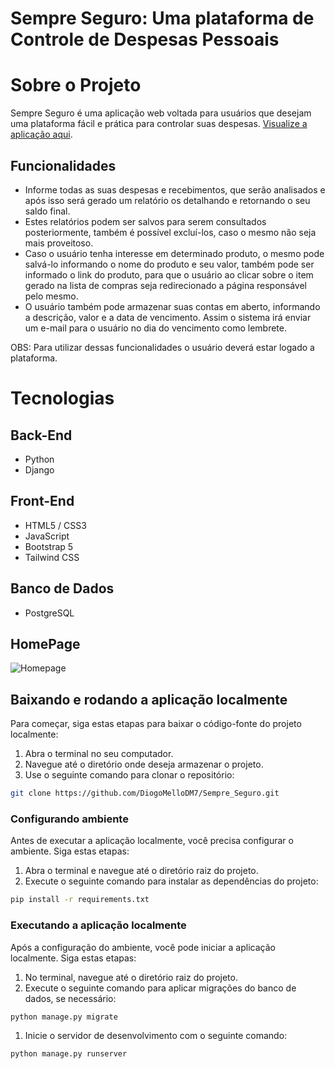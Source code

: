 # Sempre Seguro: Uma plataforma de Controle de Despesas Pessoais

# Sobre o Projeto

Sempre Seguro é uma aplicação web voltada para usuários que desejam uma plataforma fácil e prática para controlar suas despesas. [Visualize a aplicação aqui](https://sempreseguro-production.up.railway.app/sempreseguro/).

## Funcionalidades

* Informe todas as suas despesas e recebimentos, que serão analisados e após isso será gerado um relatório os detalhando e retornando o seu saldo final.
* Estes relatórios podem ser salvos para serem consultados posteriormente, também é possível excluí-los, caso o mesmo não seja mais proveitoso.
* Caso o usuário tenha interesse em determinado produto, o mesmo pode salvá-lo informando o nome do produto e seu valor, também pode ser informado o link do produto, para que o usuário ao clicar sobre o item gerado na lista de compras seja redirecionado a página responsável pelo mesmo.
* O usuário também pode armazenar suas contas em aberto, informando a descrição, valor e a data de vencimento. Assim o sistema irá enviar um e-mail para o usuário no dia do vencimento como lembrete.
  
OBS: Para utilizar dessas funcionalidades o usuário deverá estar logado a plataforma.

# Tecnologias

## Back-End
* Python
* Django

## Front-End
* HTML5 / CSS3
* JavaScript
* Bootstrap 5
* Tailwind CSS

## Banco de Dados
* PostgreSQL


## HomePage
![Homepage](https://github.com/DiogoMelloDM7/Sempre_Seguro/assets/136912625/f8320ead-c3cc-4995-be65-a612675e5a3f)


## Baixando e rodando a aplicação localmente

Para começar, siga estas etapas para baixar o código-fonte do projeto localmente:

1. Abra o terminal no seu computador.
2. Navegue até o diretório onde deseja armazenar o projeto.
3. Use o seguinte comando para clonar o repositório:

```bash
git clone https://github.com/DiogoMelloDM7/Sempre_Seguro.git
```

### Configurando ambiente

Antes de executar a aplicação localmente, você precisa configurar o ambiente. Siga estas etapas:

1. Abra o terminal e navegue até o diretório raiz do projeto.
2. Execute o seguinte comando para instalar as dependências do projeto:

```bash
pip install -r requirements.txt
```

### Executando a aplicação localmente

Após a configuração do ambiente, você pode iniciar a aplicação localmente. Siga estas etapas:

1. No terminal, navegue até o diretório raiz do projeto.
2. Execute o seguinte comando para aplicar migrações do banco de dados, se necessário:

```bash
python manage.py migrate
```

1. Inicie o servidor de desenvolvimento com o seguinte comando:

```bash
python manage.py runserver
```












